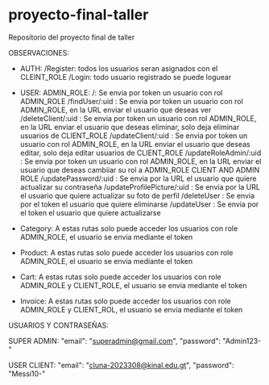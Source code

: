 # proyecto-final-taller
Repositorio del proyecto final de taller

OBSERVACIONES:

- AUTH:
  /Register: todos los usuarios seran asignados con el CLEINT_ROLE
  /Login: todo usuario registrado se puede loguear

- USER:
  ADMIN_ROLE:
    /: Se envia por token un usuario con rol ADMIN_ROLE
    /findUser/:uid : Se envia por token un usuario con rol ADMIN_ROLE, en la URL enviar el usuario que deseas ver
    /deleteClient/:uid : Se envia por token un usuario con rol ADMIN_ROLE, en la URL enviar el usuario que deseas eliminar, solo deja eliminar usuarios de CLIENT_ROLE
    /updateClient/:uid : Se envia por token un usuario con rol ADMIN_ROLE, en la URL enviar el usuario que deseas editar, solo deja editar usuarios de CLIENT_ROLE
    /updateRoleAdmin/:uid : Se envia por token un usuario con rol ADMIN_ROLE, en la URL enviar el usuario que deseas cambiiar su rol a ADMIN_ROLE
  CLIENT AND ADMIN ROLE
    /updatePassword/:uid : Se envia por la URL el usuario que quiere actualizar su contraseña
    /updateProfilePicture/:uid : Se envia por la URL el usuario que quiere actualizar su foto de perfil
    /deleteUser : Se envia por el token el usuario que quiere eliminarse
    /updateUser : Se envia por el token el usuario que quiere actualizarse

- Category:
  A estas rutas solo puede acceder los usuarios con role ADMIN_ROLE, el usuario se envia mediante el token

- Product:
  A estas rutas solo puede acceder los usuarios con role ADMIN_ROLE, el usuario se envia mediante el token

- Cart:
  A estas rutas solo puede acceder los usuarios con role ADMIN_ROLE y CLIENT_ROLE, el usuario se envia mediante el token

- Invoice:
  A estas rutas solo puede acceder los usuarios con role ADMIN_ROLE y CLIENT_ROL, el usuario se envia mediante el token

USUARIOS Y CONTRASEÑAS:


  SUPER ADMIN:
    "email": "superadmin@gmail.com",
    "password": "Admin123-"

    
  USER CLIENT:
    "email": "cluna-2023308@kinal.edu.gt",
    "password": "Messi10-"
